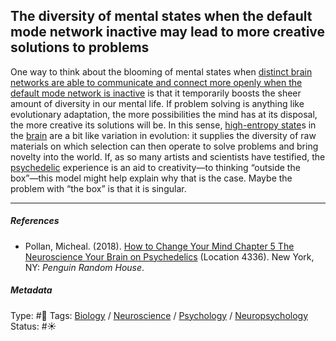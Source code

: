 ## The diversity of mental states when the default mode network inactive may lead to more creative solutions to problems

One way to think about the blooming of mental states when [distinct brain networks are able to communicate and connect more openly when the default mode network is inactive](Distinct%20brain%20networks%20are%20able%20to%20communicate%20and%20connect%20more%20openly%20when%20the%20default%20mode%20network%20is%20inactive.md) is that it temporarily boosts the sheer amount of diversity in our mental life. If problem solving is anything like evolutionary adaptation, the more possibilities the mind has at its disposal, the more creative its solutions will be. In this sense, [high-entropy state](High-entropy%20state.md)s in the [brain](Brain.md) are a bit like variation in evolution: it supplies the diversity of raw materials on which selection can then operate to solve problems and bring novelty into the world. If, as so many artists and scientists have testified, the [psychedelic](Psychedelic.md) experience is an aid to creativity—to thinking “outside the box”—this model might help explain why that is the case. Maybe the problem with “the box” is that it is singular.

---

##### References

* Pollan, Micheal. (2018). [How to Change Your Mind Chapter 5 The Neuroscience Your Brain on Psychedelics](How%20to%20Change%20Your%20Mind%20Chapter%205%20The%20Neuroscience%20Your%20Brain%20on%20Psychedelics.md) (Location 4336). New York, NY: *Penguin Random House*. 

##### Metadata

Type: #🔴 
Tags: [Biology]() / [Neuroscience](Neuroscience.md) / [Psychology](Psychology.md) / [Neuropsychology](Neuropsychology.md) 
Status: #☀️ 
